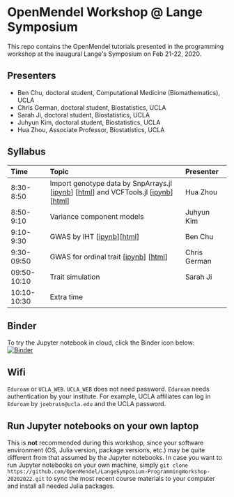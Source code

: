 # OpenMendel Workshop @ Lange Symposium

This repo contains the OpenMendel tutorials presented in the programming workshop at the inaugural Lange's Symposium on Feb 21-22, 2020.

## Presenters

* Ben Chu, doctoral student, Computational Medicine (Biomathematics), UCLA  
* Chris German, doctoral student, Biostatistics, UCLA  
* Sarah Ji, doctoral student, Biostatistics, UCLA  
* Juhyun Kim, doctoral student, Biostatistics, UCLA  
* Hua Zhou, Associate Professor, Biostatistics, UCLA  

## Syllabus

| Time | Topic | Presenter |  
|:-----------|:------------|:------------|  
| 8:30-8:50 | Import genotype data by SnpArrays.jl \[[ipynb](./01-snparrays/SnpArraysTutorial.ipynb)\] \[[html](https://openmendel.github.io/LangeSymposium-ProgrammingWorkshop-20202022/01-snparrays/SnpArraysTutorial.html)\] and VCFTools.jl \[[ipynb](./02-vcftools/vcftools.ipynb)\] \[[html](https://openmendel.github.io/LangeSymposium-ProgrammingWorkshop-20202022/02-vcftools/vcftools.html)\] | Hua Zhou |  
| 8:50-9:10 | Variance component models | Juhyun Kim |  
| 9:10-9:30 | GWAS by IHT \[[ipynb](./05-gwas/MendelIHT_tutorial.ipynb)\]\[[html](https://openmendel.github.io/LangeSymposium-ProgrammingWorkshop-20202022/05-gwas/MendelIHT_tutorial.html)\] | Ben Chu |  
| 9:30-09:50 | GWAS for ordinal trait \[[ipynb](./06-ordinal/ordinalgwas.ipynb)\] \[[html](https://openmendel.github.io/LangeSymposium-ProgrammingWorkshop-20202022/06-ordinal/ordinalgwas.html)\]| Chris German |  
| 09:50-10:10 | Trait simulation | Sarah Ji |  
| 10:10-10:30 | Extra time |  |  

## Binder

To try the Jupyter notebook in cloud, click the Binder icon below:  
[![Binder](https://mybinder.org/badge_logo.svg)](https://mybinder.org/v2/gh/OpenMendel/LangeSymposium-ProgrammingWorkshop-20202022/master)

## Wifi

`Eduroam` or `UCLA_WEB`. `UCLA_WEB` does not need password. `Eduroam` needs authentication by your institute. For example, UCLA affiliates can log in `Eduroam` by `joebruin@ucla.edu`  and the UCLA password. 

## Run Jupyter notebooks on your own laptop

This is **not** recommended during this workshop, since your software environment (OS, Julia version, package versions, etc.) may be quite different from that assumed by the Jupyter notebooks. In case you want to run Jupyter notebooks on your own machine, simply `git clone https://github.com/OpenMendel/LangeSymposium-ProgrammingWorkshop-20202022.git` to sync the most recent course materials to your computer and install all needed Julia packages.

